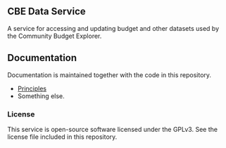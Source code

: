 ## CBE Data Service

A service for accessing and updating budget and other datasets used by the Community Budget Explorer.

## Documentation

Documentation is maintained together with the code in this repository.
* [Principles](documentation/Design.md)
* Something else.

### License

This service is open-source software licensed under the GPLv3. See the license file included in this repository.
